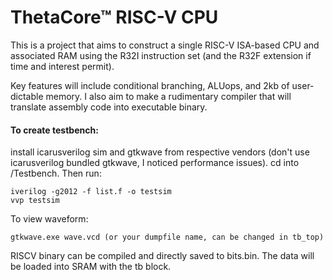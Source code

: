 # ThetaCore™ RISC-V CPU

This is a project that aims to construct a single RISC-V ISA-based CPU and associated RAM using the R32I instruction set (and the R32F extension if time and interest permit).

Key features will include conditional branching, ALUops, and 2kb of user-dictable memory. I also aim to make a rudimentary compiler that will translate assembly code into executable binary.

#### To create testbench:

install icarusverilog sim and gtkwave from respective vendors (don't use icarusverilog bundled gtkwave, I noticed performance issues). cd into /Testbench. Then run:

```
iverilog -g2012 -f list.f -o testsim
vvp testsim
```

To view waveform:
```
gtkwave.exe wave.vcd (or your dumpfile name, can be changed in tb_top)
```

RISCV binary can be compiled and directly saved to bits.bin. The data will be loaded into SRAM with the tb block.